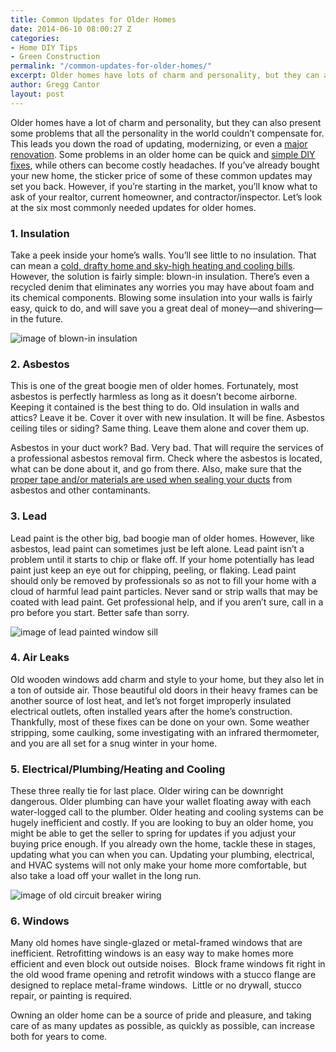 ```yaml
---
title: Common Updates for Older Homes
date: 2014-06-10 08:00:27 Z
categories:
- Home DIY Tips
- Green Construction
permalink: "/common-updates-for-older-homes/"
excerpt: Older homes have lots of charm and personality, but they can also present major headaches. We share six of the most commonly needed updates for older homes.
author: Gregg Cantor
layout: post
---
```


Older homes have a lot of charm and personality, but they can also present some problems that all the personality in the world couldn’t compensate for. This leads you down the road of updating, modernizing, or even a [major renovation](/major-renovations). Some problems in an older home can be quick and [simple DIY fixes](/blog/categories/#home-diy-tips), while others can become costly headaches. If you’ve already bought your new home, the sticker price of some of these common updates may set you back. However, if you’re starting in the market, you’ll know what to ask of your realtor, current homeowner, and contractor/inspector. Let’s look at the six most commonly needed updates for older homes.

### 1. Insulation

Take a peek inside your home’s walls. You’ll see little to no insulation. That can mean a [cold, drafty home and sky-high heating and cooling bills](/tips-to-winterize-your-home/). However, the solution is fairly simple: blown-in insulation. There’s even a recycled denim that eliminates any worries you may have about foam and its chemical components. Blowing some insulation into your walls is fairly easy, quick to do, and will save you a great deal of money—and shivering—in the future.

![image of blown-in insulation](https://www.remodelingcalculator.org/wp-content/uploads/Contractor-Blowing-Insulation-in-an-unfinished-attic-1.jpg "Blown-In Wall Insulation")

### 2. Asbestos

This is one of the great boogie men of older homes. Fortunately, most asbestos is perfectly harmless as long as it doesn’t become airborne. Keeping it contained is the best thing to do. Old insulation in walls and attics? Leave it be. Cover it over with new insulation. It will be fine. Asbestos ceiling tiles or siding? Same thing. Leave them alone and cover them up.

Asbestos in your duct work? Bad. Very bad. That will require the services of a professional asbestos removal firm. Check where the asbestos is located, what can be done about it, and go from there. Also, make sure that the [proper tape and/or materials are used when sealing your ducts](/battle-of-the-tape-duct-mastic-vs-foil-tape/) from asbestos and other contaminants.

### 3. Lead

Lead paint is the other big, bad boogie man of older homes. However, like asbestos, lead paint can sometimes just be left alone. Lead paint isn’t a problem until it starts to chip or flake off. If your home potentially has lead paint just keep an eye out for chipping, peeling, or flaking. Lead paint should only be removed by professionals so as not to fill your home with a cloud of harmful lead paint particles. Never sand or strip walls that may be coated with lead paint. Get professional help, and if you aren’t sure, call in a pro before you start. Better safe than sorry.

![image of lead painted window sill](https://s3-us-west-2.amazonaws.com/rpmmultisite/wp-content/uploads/sites/263/2016/11/28181638/leadbasedpaint.jpg "Lead Paint in Older Homes")

### 4. Air Leaks

Old wooden windows add charm and style to your home, but they also let in a ton of outside air. Those beautiful old doors in their heavy frames can be another source of lost heat, and let’s not forget improperly insulated electrical outlets, often installed years after the home’s construction. Thankfully, most of these fixes can be done on your own. Some weather stripping, some caulking, some investigating with an infrared thermometer, and you are all set for a snug winter in your home.

### 5. Electrical/Plumbing/Heating and Cooling

These three really tie for last place. Older wiring can be downright dangerous. Older plumbing can have your wallet floating away with each water-logged call to the plumber. Older heating and cooling systems can be hugely inefficient and costly. If you are looking to buy an older home, you might be able to get the seller to spring for updates if you adjust your buying price enough. If you already own the home, tackle these in stages, updating what you can when you can. Updating your plumbing, electrical, and HVAC systems will not only make your home more comfortable, but also take a load off your wallet in the long run.

![image of old circuit breaker wiring](https://www.oldhouseonline.com/.image/t_share/MTQ0NDY2OTg1MDk0ODgyNjE4/rewiring-an-old-house-old-panel-box.jpg "Outdated Electrical Wiring")

### 6. Windows

Many old homes have single-glazed or metal-framed windows that are inefficient. Retrofitting windows is an easy way to make homes more efficient and even block out outside noises.  Block frame windows fit right in the old wood frame opening and retrofit windows with a stucco flange are designed to replace metal-frame windows.  Little or no drywall, stucco repair, or painting is required.

Owning an older home can be a source of pride and pleasure, and taking care of as many updates as possible, as quickly as possible, can increase both for years to come.
